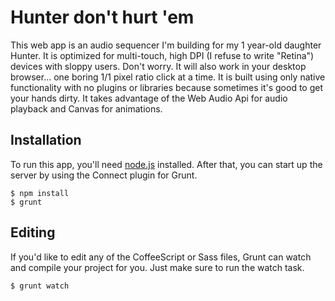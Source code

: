 Hunter don't hurt 'em
==============

This web app is an audio sequencer I'm building for my 1 year-old daughter Hunter. It is optimized for multi-touch, high DPI (I refuse to write "Retina") devices with sloppy users. Don't worry. It will also work in your desktop browser... one boring 1/1 pixel ratio click at a time. It is built using only native functionality with no plugins or libraries because sometimes it's good to get your hands dirty. It takes advantage of the Web Audio Api for audio playback and Canvas for animations. 

Installation
---

To run this app, you'll need [node.js](http://nodejs.org/) installed. After that, you can start up the server by using the Connect plugin for Grunt.

    $ npm install
    $ grunt
    
Editing
---

If you'd like to edit any of the CoffeeScript or Sass files, Grunt can watch and compile your project for you. Just make sure to run the watch task.

    $ grunt watch
